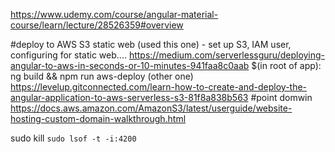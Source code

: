 https://www.udemy.com/course/angular-material-course/learn/lecture/28526359#overview

#deploy to AWS S3 static web
(used this one) - set up S3, IAM user, configuring for static web....
https://medium.com/serverlessguru/deploying-angular-to-aws-in-seconds-or-10-minutes-941faa8c0aab
$(in root of app): ng build && npm run aws-deploy
(other one)
https://levelup.gitconnected.com/learn-how-to-create-and-deploy-the-angular-application-to-aws-serverless-s3-81f8a838b563
 #point domwin
 https://docs.aws.amazon.com/AmazonS3/latest/userguide/website-hosting-custom-domain-walkthrough.html


sudo kill `sudo lsof -t -i:4200`